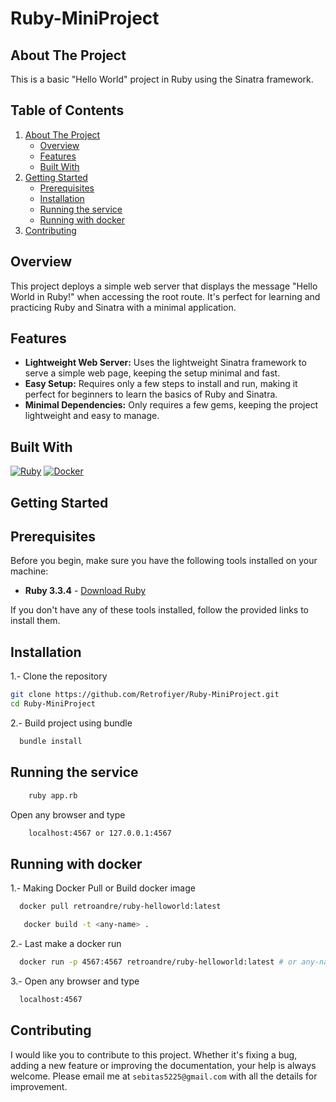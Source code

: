 # Ruby-MiniProject

## About The Project

This is a basic "Hello World" project in Ruby using the Sinatra framework.

## Table of Contents

<ol>
    <li>
      <a href="#about-the-project">About The Project</a>
      <ul>
        <li><a href="#overview">Overview</a></li>
        <li><a href="#features">Features</a></li>
        <li><a href="#built-with">Built With</a></li>
      </ul>
    </li>
    <li>
      <a href="#getting-started">Getting Started</a>
      <ul>
        <li><a href="#prerequisites">Prerequisites</a></li>
        <li><a href="#installation">Installation</a></li>
        <li><a href="#running-the-service">Running the service</a></li>
        <li><a href="#running-with-docker">Running with docker</a></li>
      </ul>
    </li>
    <li>
      <a href="#contributing">Contributing</a>
    </li>
 </ol>

## Overview

This project deploys a simple web server that displays the message "Hello World in Ruby!" when accessing the root route. It's perfect for learning and practicing Ruby and Sinatra with a minimal application.

## Features
<div>
  <ul>
      <li> <b>Lightweight Web Server:</b> Uses the lightweight Sinatra framework to serve a simple web page, keeping the setup minimal and fast. </li>
      <li> <b>Easy Setup:</b> Requires only a few steps to install and run, making it perfect for beginners to learn the basics of Ruby and Sinatra.</li>
      <li> <b>Minimal Dependencies:</b> Only requires a few gems, keeping the project lightweight and easy to manage.</li>
  </ul>
</div>

## Built With

[![Ruby][ruby.com]][ruby-url]
[![Docker][docker.com]][docker-url]

<!-- GETTING STARTED -->
## Getting Started

## Prerequisites

Before you begin, make sure you have the following tools installed on your machine:

- **Ruby 3.3.4** - [Download Ruby](https://www.ruby-lang.org/es/downloads/)

If you don't have any of these tools installed, follow the provided links to install them.


## Installation

1.- Clone the repository
   ```sh
   git clone https://github.com/Retrofiyer/Ruby-MiniProject.git
   cd Ruby-MiniProject
   ```
2.- Build project using bundle
 ```sh
   bundle install
   ```

## Running the service

```sh
    ruby app.rb
   ```

Open any browser and type

```sh
    localhost:4567 or 127.0.0.1:4567
   ```

## Running with docker

1.- Making Docker Pull or Build docker image

 ```sh
   docker pull retroandre/ruby-helloworld:latest
   ```
```sh
   docker build -t <any-name> .
   ```
2.- Last make a docker run

 ```sh
   docker run -p 4567:4567 retroandre/ruby-helloworld:latest # or any-name
   ```
3.- Open any browser and type

 ```sh
   localhost:4567
   ```

## Contributing

I would like you to contribute to this project. Whether it's fixing a bug, adding a new feature or improving the documentation, your help is always welcome. Please email me at `sebitas5225@gmail.com` with all the details for improvement.

<!-- LINKS & IMAGES -->

[docker.com]: https://img.shields.io/badge/Docker-black?style=for-the-badge&logo=docker&logoColor=white
[docker-url]: https://www.docker.com/
[ruby.com]: https://img.shields.io/badge/Ruby-black?style=for-the-badge&logo=ruby&logoColor=white
[ruby-url]: https://www.ruby-lang.org/